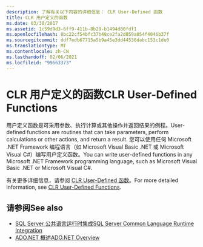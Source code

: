 ```yaml
---
description: 了解有关以下内容的详细信息： CLR User-Defined 函数
title: CLR 用户定义的函数
ms.date: 03/30/2017
ms.assetid: 1c59d9d3-6ff9-411b-8b29-b1494d80fdf1
ms.openlocfilehash: 8bc22cf54bfc37b48ce2fa2d059a054f4046b37f
ms.sourcegitcommit: ddf7edb67715a5b9a45e3dd44536dabc153c1de0
ms.translationtype: MT
ms.contentlocale: zh-CN
ms.lasthandoff: 02/06/2021
ms.locfileid: "99663373"
---
```

# <a name="clr-user-defined-functions"></a><span data-ttu-id="a89da-103">CLR 用户定义的函数</span><span class="sxs-lookup"><span data-stu-id="a89da-103">CLR User-Defined Functions</span></span>

<span data-ttu-id="a89da-104">用户定义函数是可采用参数、执行计算或其他操作并返回结果的例程。</span><span class="sxs-lookup"><span data-stu-id="a89da-104">User-defined functions are routines that can take parameters, perform calculations or other actions, and return a result.</span></span> <span data-ttu-id="a89da-105">您可以使用任何 Microsoft .NET Framework 编程语言（如 Microsoft Visual Basic .NET 或 Microsoft Visual C#）编写用户定义函数。</span><span class="sxs-lookup"><span data-stu-id="a89da-105">You can write user-defined functions in any Microsoft .NET Framework programming language, such as Microsoft Visual Basic .NET or Microsoft Visual C#.</span></span>  
  
 <span data-ttu-id="a89da-106">有关更多详细信息，请参阅 [CLR User-Defined 函数](/sql/relational-databases/clr-integration-database-objects-user-defined-functions/clr-user-defined-functions)。</span><span class="sxs-lookup"><span data-stu-id="a89da-106">For more detailed information, see [CLR User-Defined Functions](/sql/relational-databases/clr-integration-database-objects-user-defined-functions/clr-user-defined-functions).</span></span>  
  
## <a name="see-also"></a><span data-ttu-id="a89da-107">请参阅</span><span class="sxs-lookup"><span data-stu-id="a89da-107">See also</span></span>

- [<span data-ttu-id="a89da-108">SQL Server 公共语言运行时集成</span><span class="sxs-lookup"><span data-stu-id="a89da-108">SQL Server Common Language Runtime Integration</span></span>](sql-server-common-language-runtime-integration.md)
- [<span data-ttu-id="a89da-109">ADO.NET 概述</span><span class="sxs-lookup"><span data-stu-id="a89da-109">ADO.NET Overview</span></span>](../ado-net-overview.md)
